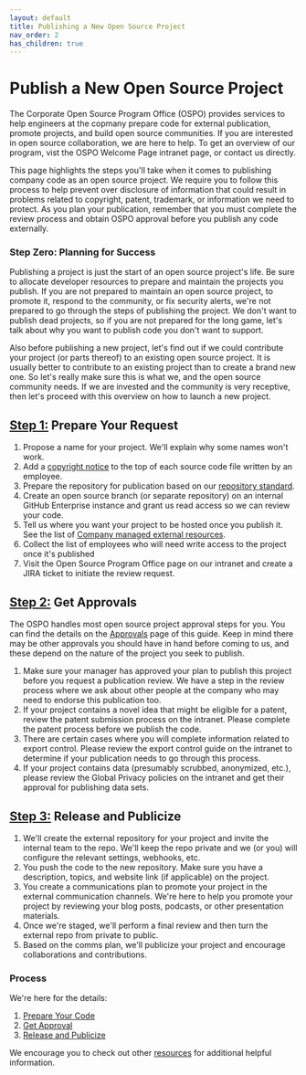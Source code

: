 ```yaml
---
layout: default
title: Publishing a New Open Source Project
nav_order: 2
has_children: true
---
```


# Publish a New Open Source Project

The Corporate Open Source Program Office (OSPO) provides services to help engineers at the copmany prepare code for external publication, promote projects, and build open source communities. If you are interested in open source collaboration, we are here to help. To get an overview of our program, vist the OSPO Welcome Page intranet page, or contact us directly.

This page highlights the steps you'll take when it comes to publishing company code as an open source project. We require you to follow this process to help prevent over disclosure of information that could result in problems related to copyright, patent, trademark, or information we need to protect. As you plan your publication, remember that you must complete the review process and obtain OSPO approval before you publish any code externally.

### Step Zero: Planning for Success

Publishing a project is just the start of an open source project's life. Be sure to allocate developer resources to prepare and maintain the projects you publish. If you are not prepared to maintain an open source project, to promote it, respond to the community, or fix security alerts, we're not prepared to go through the steps of publishing the project. We don't want to publish dead projects, so if you are not prepared for the long game, let's talk about why you want to publish code you don't want to support. 

Also before publishing a new project, let's find out if we could contribute your project (or parts thereof) to an existing open source project. It is usually better to contribute to an existing project than to create a brand new one. So let's really make sure this is what we, and the open source community needs. If we are invested and the community is very receptive, then let's proceed with this overview on how to launch a new project.

## [Step 1:](../publishing/prepare.md) Prepare Your Request

1. Propose a name for your project. We'll explain why some names won't work.
1. Add a [copyright notice](../resources/copyright.md) to the top of each source code file written by an employee. 
1. Prepare the repository for publication based on our [repository standard](../publishing/publishing-template/Spec-READ-AND-DELETE.html).
1. Create an open source branch (or separate repository) on an internal GitHub Enterprise instance and grant us read access so we can review your code.
1. Tell us where you want your project to be hosted once you publish it. See the list of [Company managed external resources](../resources/resources-external.md).
1. Collect the list of employees who will need write access to the project once it's published
1. Visit the Open Source Program Office page on our intranet and create a JIRA ticket to initiate the review request.

## [Step 2:](../publishing/approval.md) Get Approvals

The OSPO handles most open source project approval steps for you. You can find the details on the [Approvals](../publishing/approval.md) page of this guide. Keep in mind there may be other approvals you should have in hand before coming to us, and these depend on the nature of the project you seek to publish. 

1. Make sure your manager has approved your plan to publish this project before you request a publication review. We have a step in the review process where we ask about other people at the company who may need to endorse this publication too.
1. If your project contains a novel idea that might be eligible for a patent, review the patent submission process on the intranet. Please complete the patent process before we publish the code. 
1. There are certain cases where you will complete information related to export control. Please review the export control guide on the intranet to determine if your publication needs to go through this process.
1. If your project contains data (presumably scrubbed, anonymized, etc.), please review the Global Privacy policies on the intranet and get their approval for publishing data sets.

## [Step 3:](../publishing/release.md) Release and Publicize                  

1. We'll create the external repository for your project and invite the internal team to the repo. We'll keep the repo private and we (or you) will configure the relevant settings, webhooks, etc.
1. You push the code to the new repository. Make sure you have a description, topics, and website link (if applicable) on the project.
1. You create a communications plan to promote your project in the external communication channels. We're here to help you promote your project by reviewing your blog posts, podcasts, or other presentation materials.
1. Once we're staged, we'll perform a final review and then turn the external repo from private to public.
1. Based on the comms plan, we'll publicize your project and encourage collaborations and contributions.


### Process

We're here for the details:

1. [Prepare Your Code](../publishing/prepare.md)
1. [Get Approval](../publishing/approval.md)
1. [Release and Publicize](../publishing/release.md)
  
We encourage you to check out other [resources](../resources/resources.md) for additional helpful information.

